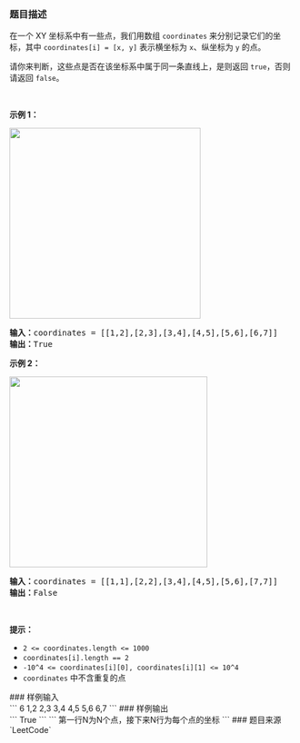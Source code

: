 ### 题目描述
<p>在一个&nbsp;XY 坐标系中有一些点，我们用数组&nbsp;<code>coordinates</code>&nbsp;来分别记录它们的坐标，其中&nbsp;<code>coordinates[i] = [x, y]</code>&nbsp;表示横坐标为 <code>x</code>、纵坐标为 <code>y</code>&nbsp;的点。</p>

<p>请你来判断，这些点是否在该坐标系中属于同一条直线上，是则返回 <code>true</code>，否则请返回 <code>false</code>。</p>

<p>&nbsp;</p>

<p><strong>示例 1：</strong></p>

<p><img style="height: 336px; width: 336px;" src="https://assets.leetcode-cn.com/aliyun-lc-upload/uploads/2019/10/19/untitled-diagram-2.jpg" alt=""></p>

<pre><strong>输入：</strong>coordinates = [[1,2],[2,3],[3,4],[4,5],[5,6],[6,7]]
<strong>输出：</strong>True
</pre>

<p><strong>示例 2：</strong></p>

<p><strong><img style="height: 336px; width: 348px;" src="https://assets.leetcode-cn.com/aliyun-lc-upload/uploads/2019/10/19/untitled-diagram-1.jpg" alt=""></strong></p>

<pre><strong>输入：</strong>coordinates = [[1,1],[2,2],[3,4],[4,5],[5,6],[7,7]]
<strong>输出：</strong>False
</pre>

<p>&nbsp;</p>

<p><strong>提示：</strong></p>

<ul>
	<li><code>2 &lt;=&nbsp;coordinates.length &lt;= 1000</code></li>
	<li><code>coordinates[i].length == 2</code></li>
	<li><code>-10^4 &lt;=&nbsp;coordinates[i][0],&nbsp;coordinates[i][1] &lt;= 10^4</code></li>
	<li><code>coordinates</code>&nbsp;中不含重复的点</li>
</ul>
### 样例输入<br>
```
6
1,2
2,3
3,4
4,5
5,6
6,7
```
### 样例输出<br>
```
True
```
```
第一行N为N个点，接下来N行为每个点的坐标
```
### 题目来源  
`LeetCode`

